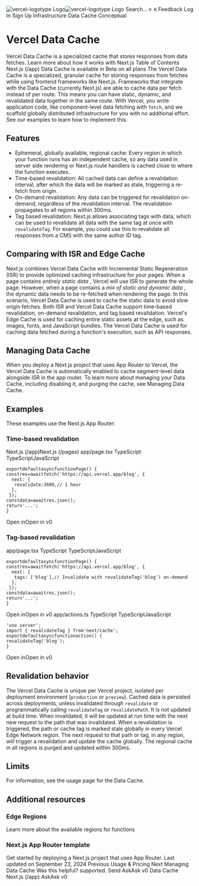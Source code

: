 ![vercel-logotype Logo](https://vercel.com/vc-ap-vercel-docs/_next/static/media/vercel-logotype-light.cf7eca76.svg)![vercel-logotype Logo](https://vercel.com/vc-ap-vercel-docs/_next/static/media/vercel-logotype-dark.01246f11.svg)
Search...
`⌘ K`
Feedback
Log In
Sign Up
Infrastructure
Data Cache
Conceptual
# Vercel Data Cache
Vercel Data Cache is a specialized cache that stores responses from data fetches. Learn more about how it works with Next.js
Table of Contents
Next.js (/app)
Data Cache is available in Beta on all plans
The Vercel Data Cache is a specialized, granular cache for storing responses from fetches while using frontend frameworks like Next.js.
Frameworks that integrate with the Data Cache (currently Next.js) are able to cache data per fetch instead of per route. This means you can have static, dynamic, and revalidated data together in the same route.
With Vercel, you write application code, like component-level data fetching with `fetch`, and we scaffold globally distributed infrastructure for you with no additional effort. See our examples to learn how to implement this.
## Features
  * Ephemeral, globally available, regional cache: Every region in which your function runs has an independent cache, so any data used in server side rendering or Next.js route handlers is cached close to where the function executes.
  * Time-based revalidation: All cached data can define a revalidation interval, after which the data will be marked as stale, triggering a re-fetch from origin.
  * On-demand revalidation: Any data can be triggered for revalidation on-demand, regardless of the revalidation interval. The revalidation propagates to all regions within 300ms.
  * Tag based revalidation: Next.js allows associating tags with data, which can be used to revalidate all data with the same tag at once with `revalidateTag`. For example, you could use this to revalidate all responses from a CMS with the same author ID tag.


## Comparing with ISR and Edge Cache
Next.js combines Vercel Data Cache with Incremental Static Regeneration (ISR) to provide optimized caching infrastructure for your pages.
When a page contains _entirely static data_ , Vercel will use ISR to generate the whole page. However, when a page contains a _mix of static and dynamic data_ , the dynamic data needs to be re-fetched when rendering the page. In this scenario, Vercel Data Cache is used to cache the static data to avoid slow origin fetches.
Both ISR and Vercel Data Cache support time-based revalidation, on-demand revalidation, and tag based revalidation.
Vercel's Edge Cache is used for caching entire static assets at the edge, such as images, fonts, and JavaScript bundles. The Vercel Data Cache is used for caching data fetched during a function's execution, such as API responses.
## Managing Data Cache
When you deploy a Next.js project that uses App Router to Vercel, the Vercel Data Cache is automatically enabled to cache segment-level data alongside ISR in the app router.
To learn more about managing your Data Cache, including disabling it, and purging the cache, see Managing Data Cache.
## Examples
These examples use the Next.js App Router:
### Time-based revalidation
Next.js (/app)Next.js (/pages)
app/page.tsx
TypeScript
TypeScriptJavaScript
```
exportdefaultasyncfunctionPage() {
constres=awaitfetch('https://api.vercel.app/blog', {
  next: {
   revalidate:3600,// 1 hour
  },
 });
constdata=awaitres.json();
return'...';
}
```

Open inOpen in v0
### Tag-based revalidation
app/page.tsx
TypeScript
TypeScriptJavaScript
```
exportdefaultasyncfunctionPage() {
constres=awaitfetch('https://api.vercel.app/blog', {
  next: {
   tags: ['blog'],// Invalidate with revalidateTag('blog') on-demand
  },
 });
constdata=awaitres.json();
return'...';
}
```

Open inOpen in v0
app/actions.ts
TypeScript
TypeScriptJavaScript
```
'use server';
import { revalidateTag } from'next/cache';
exportdefaultasyncfunctionaction() {
revalidateTag('blog');
}
```

Open inOpen in v0
## Revalidation behavior
The Vercel Data Cache is unique per Vercel project, isolated per deployment environment (`production` or `preview`).
Cached data is persisted across deployments, unless invalidated through `revalidate` or programmatically calling `revalidateTag` or `revalidatePath`. It is not updated at build time. When invalidated, it will be updated at run time with the next new request to the path that was invalidated.
When a revalidation is triggered, the path or cache tag is marked stale globally in every Vercel Edge Network region. The next request to that path or tag, in any region, will trigger a revalidation and update the cache globally. The regional cache in all regions is purged and updated within 300ms.
## Limits
For information, see the usage page for the Data Cache.
## Additional resources
### Edge Regions
Learn more about the available regions for functions
### Next.js App Router template
Get started by deploying a Next.js project that uses App Router.
Last updated on September 23, 2024
Previous
Usage & Pricing
Next
Managing Data Cache
Was this helpful?
supported.
Send
AskAsk v0
Data Cache
Next.js (/app)
AskAsk v0
